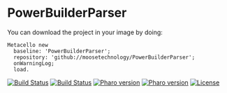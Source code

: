 # PowerBuilderParser

You can download the project in your image by doing:

```st
Metacello new
  baseline: 'PowerBuilderParser';
  repository: 'github://moosetechnology/PowerBuilderParser';
  onWarningLog;
  load.
```

[![Build Status](https://api.travis-ci.com/moosetechnology/PowerBuilderParser.svg?branch=master)](https://travis-ci.com/moosetechnology/PowerBuilderParser) 
[![Build Status](https://ci.inria.fr/pharo-contribution/job/PowerbuilderParser/badge/icon)](https://ci.inria.fr/pharo-contribution/job/PowerbuilderParser/)
[![Pharo version](https://img.shields.io/badge/Pharo-7.0-%23aac9ff.svg)](https://pharo.org/download)
[![Pharo version](https://img.shields.io/badge/Pharo-8.0-%23aac9ff.svg)](https://pharo.org/download)
[![License](https://img.shields.io/badge/license-MIT-blue.svg)](https://github.com/moosetechnology/PowerBuilderParser/blob/master/LICENSE)
